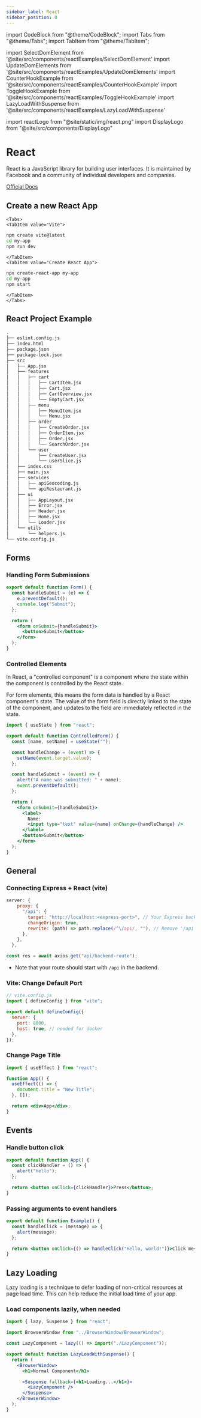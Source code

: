 ```yaml
---
sidebar_label: React
sidebar_position: 0
---
```


import CodeBlock from "@theme/CodeBlock";
import Tabs from "@theme/Tabs";
import TabItem from "@theme/TabItem";

import SelectDomElement from '@site/src/components/reactExamples/SelectDomElement'
import UpdateDomElements from '@site/src/components/reactExamples/UpdateDomElements'
import CounterHookExample from '@site/src/components/reactExamples/CounterHookExample'
import ToggleHookExample from '@site/src/components/reactExamples/ToggleHookExample'
import LazyLoadWithSuspense from '@site/src/components/reactExamples/LazyLoadWithSuspense'

import reactLogo from "@site/static/img/react.png"
import DisplayLogo from "@site/src/components/DisplayLogo"

# React

<DisplayLogo logo={reactLogo} />

React is a JavaScript library for building user interfaces. It is maintained by Facebook and a community of individual developers and companies.

[Official Docs](https://reactjs.org/)

## Create a new React App

```mdx-code-block
<Tabs>
<TabItem value="Vite">
```

```bash
npm create vite@latest
cd my-app
npm run dev
```

```mdx-code-block
</TabItem>
<TabItem value="Create React App">
```

```bash
npx create-react-app my-app
cd my-app
npm start
```

```mdx-code-block
</TabItem>
</Tabs>
```

## React Project Example

```bash
.
├── eslint.config.js
├── index.html
├── package.json
├── package-lock.json
├── src
│   ├── App.jsx
│   ├── features
│   │   ├── cart
│   │   │   ├── CartItem.jsx
│   │   │   ├── Cart.jsx
│   │   │   ├── CartOverview.jsx
│   │   │   └── EmptyCart.jsx
│   │   ├── menu
│   │   │   ├── MenuItem.jsx
│   │   │   └── Menu.jsx
│   │   ├── order
│   │   │   ├── CreateOrder.jsx
│   │   │   ├── OrderItem.jsx
│   │   │   ├── Order.jsx
│   │   │   └── SearchOrder.jsx
│   │   └── user
│   │       ├── CreateUser.jsx
│   │       └── userSlice.js
│   ├── index.css
│   ├── main.jsx
│   ├── services
│   │   ├── apiGeocoding.js
│   │   └── apiRestaurant.js
│   ├── ui
│   │   ├── AppLayout.jsx
│   │   ├── Error.jsx
│   │   ├── Header.jsx
│   │   ├── Home.jsx
│   │   └── Loader.jsx
│   └── utils
│       └── helpers.js
└── vite.config.js
```

## Forms

### Handling Form Submissions

```jsx
export default function Form() {
  const handleSubmit = (e) => {
    e.preventDefault();
    console.log("Submit");
  };

  return (
    <form onSubmit={handleSubmit}>
      <button>Submit</button>
    </form>
  );
}
```

### Controlled Elements

In React, a "controlled component" is a component where the state within the component is controlled by the React state.

For form elements, this means the form data is handled by a React component's state. The value of the form field is directly linked to the state of the component, and updates to the field are immediately reflected in the state.

```jsx
import { useState } from "react";

export default function ControlledForm() {
  const [name, setName] = useState("");

  const handleChange = (event) => {
    setName(event.target.value);
  };

  const handleSubmit = (event) => {
    alert("A name was submitted: " + name);
    event.preventDefault();
  };

  return (
    <form onSubmit={handleSubmit}>
      <label>
        Name:
        <input type="text" value={name} onChange={handleChange} />
      </label>
      <button>Submit</button>
    </form>
  );
}
```

## General

### Connecting Express + React (vite)

```javascript title="vite.config.js"
server: {
    proxy: {
      "/api": {
        target: "http://localhost:<express-port>", // Your Express backend URL
        changeOrigin: true,
        rewrite: (path) => path.replace(/^\/api/, ""), // Remove '/api' prefix
      },
    },
  },
```

```javascript title="App.jsx"
const res = await axios.get("api/backend-route");
```

- Note that your route should start with `/api` in the backend.

### Vite: Change Default Port

```jsx title="vite.config.js"
// vite.config.js
import { defineConfig } from "vite";

export default defineConfig({
  server: {
    port: 8000,
    host: true, // needed for docker
  },
});
```

### Change Page Title

```jsx
import { useEffect } from "react";

function App() {
  useEffect(() => {
    document.title = "New Title";
  }, []);

  return <div>App</div>;
}
```

## Events

### Handle button click

```jsx
export default function App() {
  const clickHandler = () => {
    alert("Hello");
  };

  return <button onClick={clickHandler}>Press</button>;
}
```

### Passing arguments to event handlers

```jsx
export default function Example() {
  const handleClick = (message) => {
    alert(message);
  };

  return <button onClick={() => handleClick("Hello, world!")}>Click me</button>;
}
```


## Lazy Loading

Lazy loading is a technique to defer loading of non-critical resources at page load time. This can help reduce the initial load time of your app.

### Load components lazily, when needed

```jsx
import { lazy, Suspense } from "react";

import BrowserWindow from "../BrowserWindow/BrowserWindow";

const LazyComponent = lazy(() => import("./LazyComponent"));

export default function LazyLoadWithSuspense() {
  return (
    <BrowserWindow>
      <h1>Normal Component</h1>

      <Suspense fallback={<h1>Loading...</h1>}>
        <LazyComponent />
      </Suspense>
    </BrowserWindow>
  );
}
```

<!-- <LazyLoadWithSuspense/> -->

